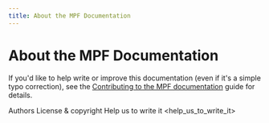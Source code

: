 ```yaml
---
title: About the MPF Documentation
---
```


# About the MPF Documentation


If you'd like to help write or improve this documentation (even if
it's a simple typo correction), see the
[Contributing to the MPF documentation](help_docs.md) guide for details.


Authors <authors>
License & copyright <license>
Help us to write it <help_us_to_write_it>
